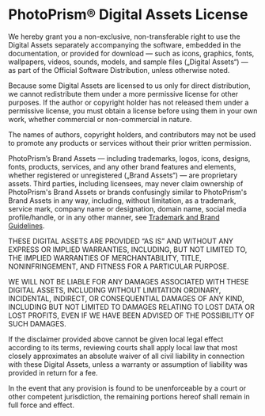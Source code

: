 # PhotoPrism® Digital Assets License

We hereby grant you a non-exclusive, non-transferable right to use the Digital Assets separately accompanying the software, embedded in the documentation, or provided for download — such as icons, graphics, fonts, wallpapers, videos, sounds, models, and sample files („Digital Assets“) — as part of the Official Software Distribution, unless otherwise noted.

Because some Digital Assets are licensed to us only for direct distribution, we cannot
redistribute them under a more permissive license for other purposes. If the author or
copyright holder has not released them under a permissive license, you must obtain a
license before using them in your own work, whether commercial or non-commercial in
nature.

The names of authors, copyright holders, and contributors may not be used to promote any
products or services without their prior written permission.

PhotoPrism’s Brand Assets — including trademarks, logos, icons, designs, fonts, products,
services, and any other brand features and elements, whether registered or unregistered
(„Brand Assets“) — are proprietary assets. Third parties, including licensees, may never
claim ownership of PhotoPrism's Brand Assets or brands confusingly similar to PhotoPrism's
Brand Assets in any way, including, without limitation, as a trademark, service mark,
company name or designation, domain name, social media profile/handle, or in any other
manner, see [Trademark and Brand Guidelines](https://photoprism.app/trademark).

THESE DIGITAL ASSETS ARE PROVIDED “AS IS” AND WITHOUT ANY EXPRESS OR IMPLIED WARRANTIES,
INCLUDING, BUT NOT LIMITED TO, THE IMPLIED WARRANTIES OF MERCHANTABILITY, TITLE,
NONINFRINGEMENT, AND FITNESS FOR A PARTICULAR PURPOSE.

WE WILL NOT BE LIABLE FOR ANY DAMAGES ASSOCIATED WITH THESE DIGITAL ASSETS, INCLUDING
WITHOUT LIMITATION ORDINARY, INCIDENTAL, INDIRECT, OR CONSEQUENTIAL DAMAGES OF ANY KIND,
INCLUDING BUT NOT LIMITED TO DAMAGES RELATING TO LOST DATA OR LOST PROFITS, EVEN IF WE
HAVE BEEN ADVISED OF THE POSSIBILITY OF SUCH DAMAGES.

If the disclaimer provided above cannot be given local legal effect according to its terms,
reviewing courts shall apply local law that most closely approximates an absolute waiver
of all civil liability in connection with these Digital Assets, unless a warranty or
assumption of liability was provided in return for a fee.

In the event that any provision is found to be unenforceable by a court or other competent
jurisdiction, the remaining portions hereof shall remain in full force and effect.
